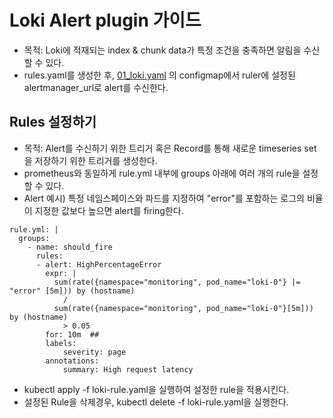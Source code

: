 # Loki Alert plugin 가이드
* 목적: Loki에 적재되는 index & chunk data가 특정 조건을 충족하면 알림을 수신할 수 있다.
* rules.yaml를 생성한 후, [01_loki.yaml](../yaml/01_loki.yaml) 의 configmap에서 ruler에 설정된 alertmanager_url로 alert를 수신한다.


## Rules 설정하기
* 목적: Alert를 수신하기 위한 트리거 혹은 Record를 통해 새로운 timeseries set을 저장하기 위한 트리거를 생성한다.
* prometheus와 동일하게 rule.yml 내부에 groups 아래에 여러 개의 rule을 설정할 수 있다.
* Alert 예시) 특정 네임스페이스와 파드를 지정하여 "error"를 포함하는 로그의 비율이 지정한 값보다 높으면 alert를 firing한다.

```
rule.yml: |
  groups:
    - name: should_fire
      rules:
      - alert: HighPercentageError
        expr: |
          sum(rate({namespace="monitoring", pod_name="loki-0"} |= "error" [5m])) by (hostname)
            /
          sum(rate({namespace="monitoring", pod_name="loki-0"}[5m])) by (hostname)
            > 0.05
        for: 10m  ## 
        labels:
            severity: page
        annotations:
            summary: High request latency
```

* kubectl apply -f loki-rule.yaml을 실행하여 설정한 rule을 적용시킨다.
* 설정된 Rule을 삭제경우, kubectl delete -f loki-rule.yaml을 실행한다.
